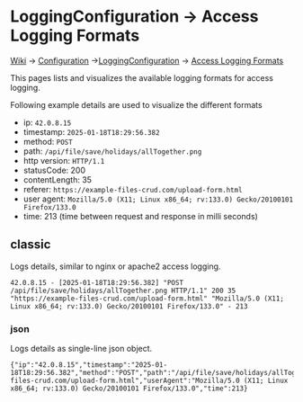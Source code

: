 # LoggingConfiguration &rarr; Access Logging Formats

[Wiki](../wiki) &rarr; [Configuration](../wiki/Configuration) &rarr;[LoggingConfiguration](../wiki/Configuration:-Logging) &rarr; [Access Logging Formats](../wiki/Configuration:-Access-Logging-Formats)

This pages lists and visualizes the available logging formats for access logging.

Following example details are used to visualize the different formats
* ip: `42.0.8.15`
* timestamp: `2025-01-18T18:29:56.382`
* method: `POST`
* path: `/api/file/save/holidays/allTogether.png`
* http version: `HTTP/1.1`
* statusCode: 200
* contentLength: 35
* referer: `https://example-files-crud.com/upload-form.html`
* user agent: `Mozilla/5.0 (X11; Linux x86_64; rv:133.0) Gecko/20100101 Firefox/133.0`
* time: 213 (time between request and response in milli seconds)

## classic
Logs details, similar to nginx or apache2 access logging.

```
42.0.8.15 - [2025-01-18T18:29:56.382] "POST /api/file/save/holidays/allTogether.png HTTP/1.1" 200 35 "https://example-files-crud.com/upload-form.html" "Mozilla/5.0 (X11; Linux x86_64; rv:133.0) Gecko/20100101 Firefox/133.0" - 213
```

### json
Logs details as single-line json object.

```
{"ip":"42.0.8.15","timestamp":"2025-01-18T18:29:56.382","method":"POST","path":"/api/file/save/holidays/allTogether.png","httpVersion":"HTTP/1.1","statusCode":200,"contentLength":35,"referer":"https://example-files-crud.com/upload-form.html","userAgent":"Mozilla/5.0 (X11; Linux x86_64; rv:133.0) Gecko/20100101 Firefox/133.0","time":213}
```
